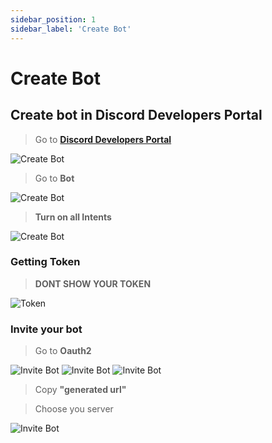```yaml
---
sidebar_position: 1
sidebar_label: 'Create Bot'
---
```


# Create Bot

## Create bot in Discord Developers Portal

> Go to **[Discord Developers Portal](https://discord.com/developers/applications/)**

![Create Bot](../../../src/img/guides/createbot.png)

> Go to **Bot**

![Create Bot](../../../src/img/guides/createbot2.png)

> **Turn on all Intents**

![Create Bot](../../../src/img/guides/createbot3.png)

### Getting Token

> **DONT SHOW YOUR TOKEN**

![Token](../../../src/img/guides/token.png)

### Invite your bot

> Go to **Oauth2**

![Invite Bot](../../../src/img/guides/invitebot.png)
![Invite Bot](../../../src/img/guides/invitebot2.png)
![Invite Bot](../../../src/img/guides/invitebot3.png)

> Copy **"generated url"**

> Choose you server

![Invite Bot](../../../src/img/guides/invitebot4.png)
